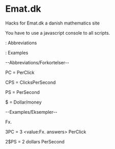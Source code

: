 # Emat.dk
Hacks for Emat.dk a danish mathematics site

You have to use a javascript console to all scripts.

: Abbreviations

: Examples




  --Abbreviations/Forkortelser--

PC = PerClick

CPS = ClicksPerSecond

PS = PerSecond

$ = Dollar/money

  --Examples/Eksempler--

Fx. 

3PC = 3 <value:Fx. answers> PerClick

2$PS = 2 dollars PerSecond

